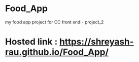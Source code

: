 # Food_App
my food app project for CC front end - project_2
# Hosted link : https://shreyash-rau.github.io/Food_App/

